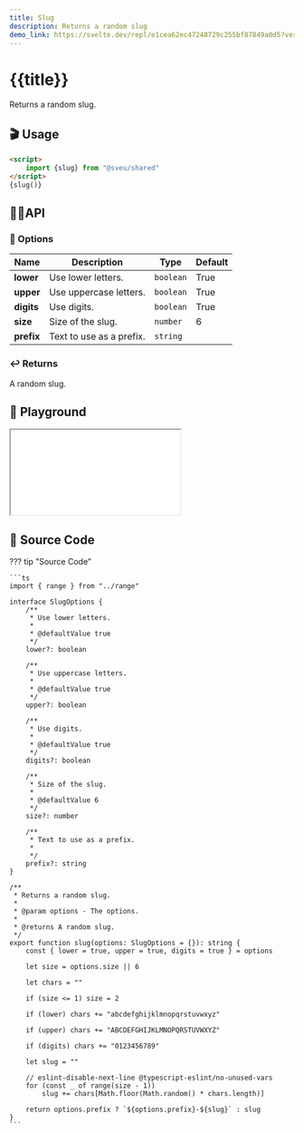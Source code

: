 ```yaml
---
title: Slug
description: Returns a random slug
demo_link: https://svelte.dev/repl/e1cea62ec47248729c255bf87849a0d5?version=3.55.1
---
```


# {{title}}

Returns a random slug.

## 🎬 Usage

```html
<script>
    import {slug} from "@sveu/shared"
</script>
{slug()}
```

## 👩‍💻API

### 🙈 Options

| Name                | Description                          | Type                          | Default  |
| ------------------- | ------------------------------------ | ----------------------------- | -------- |
| **lower**           | Use lower letters.                   | `boolean`                     | True     |
| **upper**           | Use uppercase letters.               | `boolean`                     | True     |
| **digits**          | Use digits.                          | `boolean`                     | True     |
| **size**            | Size of the slug.                    | `number`                      | 6        |
| **prefix**          | Text to use as a prefix.             | `string`                      |          |

### ↩️ Returns

A random slug.

## 🧪 Playground

<iframe class="h-120 w-full" src="{{demo_link}}"></iframe>

## 👀 Source Code

??? tip "Source Code"

    ```ts
    import { range } from "../range"

    interface SlugOptions {
        /**
         * Use lower letters.
         *
         * @defaultValue true
         */
        lower?: boolean

        /**
         * Use uppercase letters.
         *
         * @defaultValue true
         */
        upper?: boolean

        /**
         * Use digits.
         *
         * @defaultValue true
         */
        digits?: boolean

        /**
         * Size of the slug.
         *
         * @defaultValue 6
         */
        size?: number

        /**
         * Text to use as a prefix.
         *
         */
        prefix?: string
    }

    /**
     * Returns a random slug.
     *
     * @param options - The options.
     *
     * @returns A random slug.
     */
    export function slug(options: SlugOptions = {}): string {
        const { lower = true, upper = true, digits = true } = options

        let size = options.size || 6

        let chars = ""

        if (size <= 1) size = 2

        if (lower) chars += "abcdefghijklmnopqrstuvwxyz"

        if (upper) chars += "ABCDEFGHIJKLMNOPQRSTUVWXYZ"

        if (digits) chars += "0123456789"

        let slug = ""

        // eslint-disable-next-line @typescript-eslint/no-unused-vars
        for (const _ of range(size - 1))
            slug += chars[Math.floor(Math.random() * chars.length)]

        return options.prefix ? `${options.prefix}-${slug}` : slug
    }
    ```
